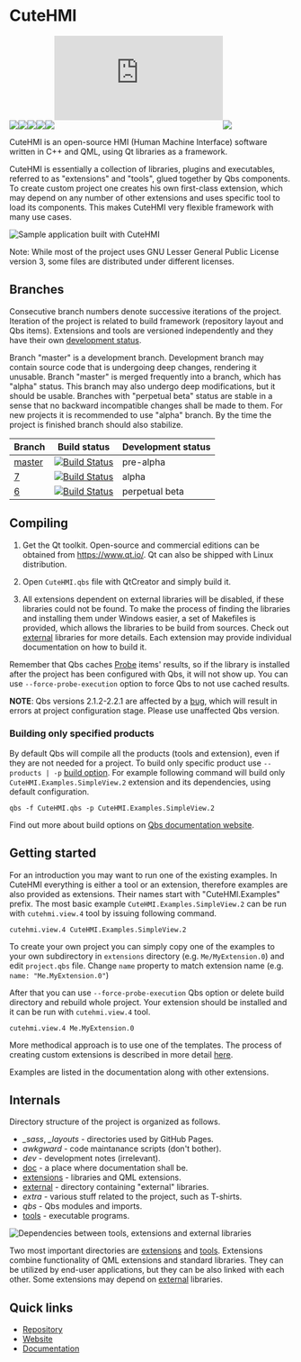 # CuteHMI

<!-- CUT HERE -->
<!-- TravisCI badge hack that kills Doxygen (1.8.14) warning "Unexpected html tag <img> found within <a href=...> context". -->
<div class="doxygen_github_hack" style="font-size: 0px">

[//]: # (\htmlonly)

[![License: LGPL 3.0](https://img.shields.io/badge/license-LGPL%203.0-blue.svg)](https://opensource.org/licenses/LGPL-3.0)
[![License: MIT](https://img.shields.io/badge/license-MIT-blue.svg)](https://opensource.org/licenses/MIT)
[![Build Status](https://invent.kde.org/sdk/cutehmi/badges/7/pipeline.svg)](https://invent.kde.org/sdk/cutehmi/pipelines)
[![Coverity Scan Build Status](https://scan.coverity.com/projects/20988/badge.svg)](https://scan.coverity.com/projects/cutehmi)
[![CodeFactor Grade](https://img.shields.io/codefactor/grade/github/michpolicht/CuteHMI)](https://www.codefactor.io/repository/github/michpolicht/cutehmi/overview/master)
[![Matrix](https://img.shields.io/matrix/cutehmi:kde.org?server_fqdn=kde.modular.im)](https://webchat.kde.org/#/room/#cutehmi:kde.org)
[![OpenSSF Best Practices](https://bestpractices.coreinfrastructure.org/projects/6733/badge)](https://bestpractices.coreinfrastructure.org/projects/6733)

[//]: # (\endhtmlonly)
</div>
<!-- CUT HERE -->

CuteHMI is an open-source HMI (Human Machine Interface) software written in C++
and QML, using Qt libraries as a framework.

CuteHMI is essentially a collection of libraries, plugins and executables,
referred to as "extensions" and "tools", glued together by Qbs components. To
create custom project one creates his own first-class extension, which may
depend on any number of other extensions and uses specific tool to load its
components. This makes CuteHMI very flexible framework with many use cases.

![Sample application built with CuteHMI](doc/images/demo.png)

Note: While most of the project uses GNU Lesser General Public License version
3, some files are distributed under different licenses.

## Branches

Consecutive branch numbers denote successive iterations of the project.
Iteration of the project is related to build framework (repository layout and
Qbs items). Extensions and tools are versioned independently and they have their
own [development status](doc/development-statuses.md).

Branch "master" is a development branch. Development branch may contain source
code that is undergoing deep changes, rendering it unusable. Branch "master" is
merged frequently into a branch, which has "alpha" status. This branch may also
undergo deep modifications, but it should be usable. Branches with
"perpetual beta" status are stable in a sense that no backward incompatible
changes shall be made to them. For new projects it is recommended to use "alpha"
branch. By the time the project is finished branch should also stabilize.

<!-- CUT HERE -->
<!-- TravisCI badge hack that kills Doxygen (1.8.14) warning "Unexpected html tag <img> found within <a href=...> context". -->
<div class="doxygen_github_hack" style="font-size: 0px">

[//]: # (\htmlonly)

| Branch                                          | Build status                                                                                                                   | Development status |
|-------------------------------------------------|--------------------------------------------------------------------------------------------------------------------------------|--------------------|
| [master](https://invent.kde.org/sdk/cutehmi)    | [![Build Status](https://invent.kde.org/sdk/cutehmi/badges/master/pipeline.svg)](https://invent.kde.org/sdk/cutehmi/pipelines) | pre-alpha          |
| [7](https://invent.kde.org/sdk/cutehmi/-/tree/7)| [![Build Status](https://invent.kde.org/sdk/cutehmi/badges/7/pipeline.svg)](https://invent.kde.org/sdk/cutehmi/pipelines)      | alpha              |
| [6](https://invent.kde.org/sdk/cutehmi/-/tree/6)| [![Build Status](https://invent.kde.org/sdk/cutehmi/badges/6/pipeline.svg)](https://invent.kde.org/sdk/cutehmi/pipelines)      | perpetual beta     |

[//]: # (\endhtmlonly)
</div>
<!-- CUT HERE -->


## Compiling

1. Get the Qt toolkit. Open-source and commercial editions can be obtained from
https://www.qt.io/. Qt can also be shipped with Linux distribution.

2. Open `CuteHMI.qbs` file with QtCreator and simply build it.

3. All extensions dependent on external libraries will be disabled, if these
libraries could not be found. To make the process of finding the libraries
and installing them under Windows easier, a set of Makefiles is provided, which
allows the libraries to be build from sources. Check out
[external](external/) libraries for more details. Each extension may
provide individual documentation on how to build it.

Remember that Qbs caches [Probe](http://doc.qt.io/qbs/qml-qbslanguageitems-probe.html)
items' results, so if the library is installed after the project has been
configured with Qbs, it will not show up. You can use `--force-probe-execution`
option to force Qbs to not use cached results.

__NOTE__: Qbs versions 2.1.2-2.2.1 are affected by a
[bug](https://bugreports.qt.io/projects/QBS/issues/QBS-1772?filter=allissues), which
will result in errors at project configuration stage. Please use unaffected Qbs
version.

### Building only specified products

By default Qbs will compile all the products (tools and extension), even if they
are not needed for a project. To build only specific product use
`--products | -p` [build option](https://doc.qt.io/qbs/cli-build.html#op-op-op-op-products-op-op-op-op-p-op-lt-op-name-op-gt-op-op-op-op-op-op-lt-op-name-op-gt-op-op-op-op-op-op-op-op-op).
For example following command will build only `CuteHMI.Examples.SimpleView.2`
extension and its dependencies, using default configuration.

```
qbs -f CuteHMI.qbs -p CuteHMI.Examples.SimpleView.2
```

Find out more about build options on
[Qbs documentation website](https://doc.qt.io/qbs/index.html).

## Getting started

For an introduction you may want to run one of the existing examples. In CuteHMI
everything is either a tool or an extension, therefore examples are also provided
as extensions. Their names start with "CuteHMI.Examples" prefix. The most basic
example `CuteHMI.Examples.SimpleView.2` can be run with `cutehmi.view.4` tool by
issuing following command.

```
cutehmi.view.4 CuteHMI.Examples.SimpleView.2
```

To create your own project you can simply copy one of the examples to your own
subdirectory in `extensions` directory (e.g. `Me/MyExtension.0`) and edit
`project.qbs` file. Change `name` property to match extension name (e.g. `name:
"Me.MyExtension.0"`)

After that you can use `--force-probe-execution` Qbs option or delete build
directory and rebuild whole project. Your extension should be installed and it
can be run with `cutehmi.view.4` tool.

```
cutehmi.view.4 Me.MyExtension.0
```

More methodical approach is to use one of the templates. The process of creating
custom extensions is described in more detail [here](extensions/).

Examples are listed in the documentation along with other extensions.


## Internals

Directory structure of the project is organized as follows.

- *_sass*, *_layouts* - directories used by GitHub Pages.
- *awkgward* - code maintanance scripts (don't bother).
- *dev* - development notes (irrelevant).
- [doc](doc/) - a place where documentation shall be.
- [extensions](extensions/) - libraries and QML extensions.
- [external](external/) - directory containing "external" libraries.
- *extra* - various stuff related to the project, such as T-shirts.
- *qbs* - Qbs modules and imports.
- [tools](tools/) - executable programs.

![Dependencies between tools, extensions and external libraries](doc/images/general_dependencies.svg)

Two most important directories are [extensions](extensions/) and
[tools](tools/). Extensions combine functionality of QML extensions and
standard libraries. They can be utilized by end-user applications, but they can
be also linked with each other. Some extensions may depend on
[external](external/) libraries.

## Quick links

- [Repository](https://invent.kde.org/sdk/cutehmi)
- [Website](https://cutehmi.kde.org/)
- [Documentation](https://cutehmi.kde.org/docs/)

